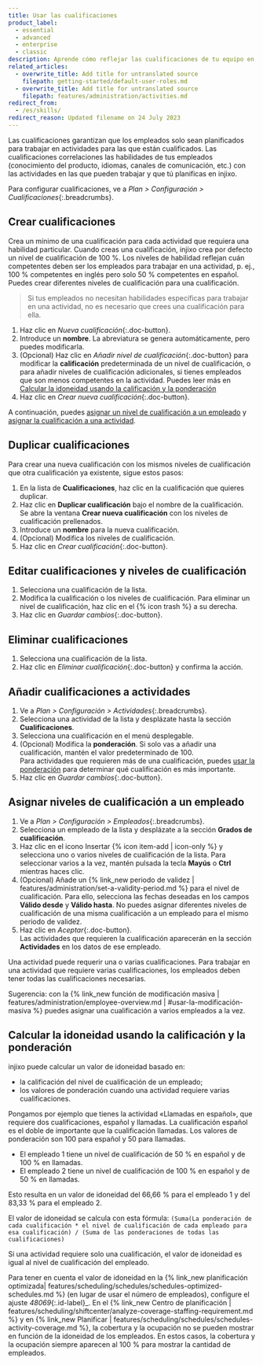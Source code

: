 ```yaml
---
title: Usar las cualificaciones
product_label:
  - essential
  - advanced
  - enterprise
  - classic
description: Aprende cómo reflejar las cualificaciones de tu equipo en injixo. Crea, edita y elimina cualificaciones y niveles de cualificación.
related_articles:
  - overwrite_title: Add title for untranslated source
    filepath: getting-started/default-user-roles.md
  - overwrite_title: Add title for untranslated source
    filepath: features/administration/activities.md
redirect_from:
  - /es/skills/
redirect_reason: Updated filename on 24 July 2023
---
```


Las cualificaciones garantizan que los empleados solo sean planificados para trabajar en actividades para las que están cualificados. Las cualificaciones correlaciones las habilidades de tus empleados (conocimiento del producto, idiomas, canales de comunicación, etc.) con las actividades en las que pueden trabajar y que tú planificas en injixo.

Para configurar cualificaciones, ve a _Plan > Configuración > Cualificaciones_{:.breadcrumbs}.

## Crear cualificaciones

Crea un mínimo de una cualificación para cada actividad que requiera una habilidad particular. Cuando creas una cualificación, injixo crea por defecto un nivel de cualificación de 100&nbsp;%. Los niveles de habilidad reflejan cuán competentes deben ser los empleados para trabajar en una actividad, p.&nbsp;ej., 100&nbsp;% competentes en inglés pero solo 50&nbsp;% competentes en español. Puedes crear diferentes niveles de cualificación para una cualificación. 

> Si tus empleados no necesitan habilidades específicas para trabajar en una actividad, no es necesario que crees una cualificación para ella.

1. Haz clic en _Nueva cualificación_{:.doc-button}.
2. Introduce un **nombre**.
   La abreviatura se genera automáticamente, pero puedes modificarla.
3. (Opcional) Haz clic en _Añadir nivel de cualificación_{:.doc-button} para modificar la **calificación** predeterminada de un nivel de cualificación, o para añadir niveles de cualificación adicionales, si tienes empleados que son menos competentes en la actividad. Puedes leer más en [Calcular la idoneidad usando la calificación y la ponderación](#calcular-la-idoneidad-usando-la-calificación-y-la-ponderación)
4. Haz clic en _Crear nueva cualificación_{:.doc-button}.  

 A continuación, puedes [asignar un nivel de cualificación a un empleado](#asignar-niveles-de-cualificación-a-un-empleado) y [asignar la cualificación a una actividad](#añadir-cualificaciones-a-actividades).

## Duplicar cualificaciones

Para crear una nueva cualificación con los mismos niveles de cualificación que otra cualificación ya existente, sigue estos pasos:

1. En la lista de **Cualificaciones**, haz clic en la cualificación que quieres duplicar.
2. Haz clic en **Duplicar cualificación** bajo el nombre de la cualificación.  
   Se abre la ventana **Crear nueva cualificación** con los niveles de cualificación prellenados.
3. Introduce un **nombre** para la nueva cualificación.
4. (Opcional) Modifica los niveles de cualificación.
5. Haz clic en _Crear cualificación_{:.doc-button}.

## Editar cualificaciones y niveles de cualificación

1. Selecciona una cualificación de la lista.
2. Modifica la cualificación o los niveles de cualificación.
   Para eliminar un nivel de cualificación, haz clic en el {% icon trash %} a su derecha.
3. Haz clic en _Guardar cambios_{:.doc-button}.

## Eliminar cualificaciones

1. Selecciona una cualificación de la lista.
2. Haz clic en _Eliminar cualificación_{:.doc-button} y confirma la acción.

## Añadir cualificaciones a actividades

1. Ve a _Plan > Configuración > Actividades_{:.breadcrumbs}.
2. Selecciona una actividad de la lista y desplázate hasta la sección **Cualificaciones**.
3. Selecciona una cualificación en el menú desplegable.
4. (Opcional) Modifica la **ponderación**. Si solo vas a añadir una cualificación, mantén el valor predeterminado de 100.  
   Para actividades que requieren más de una cualificación, puedes [usar la ponderación](#calcular-la-idoneidad-usando-la-calificación-y-la-ponderación) para determinar qué cualificación es más importante.
7. Haz clic en _Guardar cambios_{:.doc-button}.

## Asignar niveles de cualificación a un empleado

1. Ve a _Plan > Configuración > Empleados_{:.breadcrumbs}.
2. Selecciona un empleado de la lista y desplázate a la sección **Grados de cualificación**.
3. Haz clic en el icono Insertar {% icon item-add | icon-only %} y selecciona uno o varios niveles de cualificación de la lista.
   Para seleccionar varios a la vez, mantén pulsada la tecla **Mayús** o **Ctrl** mientras haces clic.
4. (Opcional) Añade un {% link_new periodo de validez | features/administration/set-a-validity-period.md %} para el nivel de cualificación. Para ello, selecciona las fechas deseadas en los campos **Válido desde** y **Válido hasta**.
   No puedes asignar diferentes niveles de cualificación de una misma cualificación a un empleado para el mismo periodo de validez.
 5. Haz clic en _Aceptar_{:.doc-button}.  
   Las actividades que requieren la cualificación aparecerán en la sección **Actividades** en los datos de ese empleado.

Una actividad puede requerir una o varias cualificaciones. Para trabajar en una actividad que requiere varias cualificaciones, los empleados deben tener todas las cualificaciones necesarias.

Sugerencia: con la {% link_new función de modificación masiva | features/administration/employee-overview.md | #usar-la-modificación-masiva %} puedes asignar una cualificación a varios empleados a la vez. 

## Calcular la idoneidad usando la calificación y la ponderación

injixo puede calcular un valor de idoneidad basado en:

- la calificación del nivel de cualificación de un empleado;
- los valores de ponderación cuando una actividad requiere varias cualificaciones.

Pongamos por ejemplo que  tienes la actividad «Llamadas en español», que requiere dos cualificaciones, español y llamadas. La cualificación español es el doble de importante que la cualificación llamadas. Los valores de ponderación son 100 para español y 50 para llamadas.

- El empleado 1 tiene un nivel de cualificación de 50&nbsp;% en español y de 100&nbsp;% en llamadas.
- El empleado 2 tiene un nivel de cualificación de 100&nbsp;% en español y de 50&nbsp;% en llamadas.

Esto resulta en un valor de idoneidad del 66,66&nbsp;% para el empleado 1 y del 83,33&nbsp;% para el empleado 2.

El valor de idoneidad se calcula con esta fórmula: `(Suma(La ponderación de cada cualificación * el nivel de cualificación de cada empleado para esa cualificación) / (Suma de las ponderaciones de todas las cualificaciones)`

Si una actividad requiere solo una cualificación, el valor de idoneidad es igual al nivel de cualificación del empleado.

Para tener en cuenta el valor de idoneidad en la {% link_new planificación optimizada| features/scheduling/schedules/schedules-optimized-schedules.md %} (en lugar de usar el número de empleados), configure el ajuste _48069_{:.id-label}_. En el {% link_new Centro de planificación | features/scheduling/shiftcenter/analyze-coverage-staffing-requirement.md %} y en {% link_new Planificar | features/scheduling/schedules/schedules-activity-coverage.md %}, la cobertura y la ocupación no se pueden mostrar en función de la idoneidad de los empleados. En estos casos, la cobertura y la ocupación siempre aparecen al 100&nbsp;% para mostrar la cantidad de empleados.
